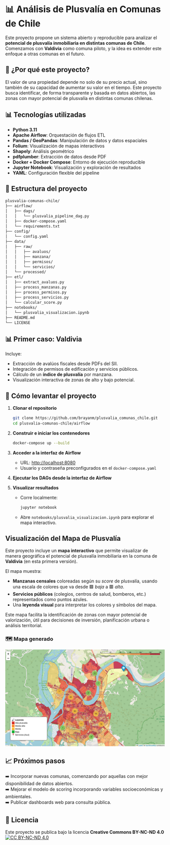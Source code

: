 
# 📊 Análisis de Plusvalía en Comunas de Chile

Este proyecto propone un sistema abierto y reproducible para analizar el **potencial de plusvalía inmobiliaria en distintas comunas de Chile**. Comenzamos con **Valdivia** como comuna piloto, y la idea es extender este enfoque a otras comunas en el futuro.

## 🌱 ¿Por qué este proyecto?

El valor de una propiedad depende no solo de su precio actual, sino también de su capacidad de aumentar su valor en el tiempo. Este proyecto busca identificar, de forma transparente y basada en datos abiertos, las zonas con mayor potencial de plusvalía en distintas comunas chilenas.

## 📊 Tecnologías utilizadas

- **Python 3.11**
- **Apache Airflow**: Orquestación de flujos ETL
- **Pandas / GeoPandas**: Manipulación de datos y datos espaciales
- **Folium**: Visualización de mapas interactivos
- **Shapely**: Análisis geométrico
- **pdfplumber**: Extracción de datos desde PDF
- **Docker + Docker Compose**: Entorno de ejecución reproducible
- **Jupyter Notebook**: Visualización y exploración de resultados
- **YAML**: Configuración flexible del pipeline

## 📁 Estructura del proyecto

```
plusvalia-comunas-chile/
├── airflow/
│   ├── dags/
│   │   └── plusvalia_pipeline_dag.py
│   ├── docker-compose.yaml
│   └── requirements.txt
├── config/
│   └── config.yaml
├── data/
│   ├── raw/
│   │   ├── avaluos/
│   │   ├── manzana/
│   │   ├── permisos/
│   │   └── servicios/
│   └── processed/
├── etl/
│   ├── extract_avaluos.py
│   ├── process_manzanas.py
│   ├── process_permisos.py
│   ├── process_servicios.py
│   └── calcular_score.py
├── notebooks/
│   └── plusvalia_visualizacion.ipynb
├── README.md
└── LICENSE
```
## 📊 Primer caso: Valdivia

Incluye:
- Extracción de avalúos fiscales desde PDFs del SII.
- Integración de permisos de edificación y servicios públicos.
- Cálculo de un **índice de plusvalía** por manzana.
- Visualización interactiva de zonas de alto y bajo potencial.

## 🚀 Cómo levantar el proyecto

1. **Clonar el repositorio**
   ```bash
   git clone https://github.com/brayanm/plusvalia_comunas_chile.git
   cd plusvalia-comunas-chile/airflow
   ```

2. **Construir e iniciar los contenedores**
   ```bash
   docker-compose up --build
   ```

3. **Acceder a la interfaz de Airflow**
   - URL: [http://localhost:8080](http://localhost:8080)
   - Usuario y contraseña preconfigurados en el `docker-compose.yaml`

4. **Ejecutar los DAGs desde la interfaz de Airflow**

5. **Visualizar resultados**
   - Corre localmente:
     ```bash
     jupyter notebook
     ```
   - Abre `notebooks/plusvalia_visualizacion.ipynb` para explorar el mapa interactivo.

## **Visualización del Mapa de Plusvalía**

Este proyecto incluye un **mapa interactivo** que permite visualizar de manera geográfica el potencial de plusvalía inmobiliaria en la comuna de **Valdivia** (en esta primera versión).

El mapa muestra:
- **Manzanas censales** coloreadas según su *score* de plusvalía, usando una escala de colores que va desde 🟩 *baja* a 🟥 *alta*.
- **Servicios públicos** (colegios, centros de salud, bomberos, etc.) representados como puntos azules.
- Una **leyenda visual** para interpretar los colores y símbolos del mapa.

Este mapa facilita la identificación de zonas con mayor potencial de valorización, útil para decisiones de inversión, planificación urbana o análisis territorial.

### 🗺️ Mapa generado

![Mapa de Plusvalía Valdivia](airflow/images/mapa_plusvalia_valdivia.png)

## 📈 Próximos pasos

➡️ Incorporar nuevas comunas, comenzando por aquellas con mejor disponibilidad de datos abiertos.  
➡️ Mejorar el modelo de scoring incorporando variables socioeconómicas y ambientales.  
➡️ Publicar dashboards web para consulta pública.

## 📖 Licencia

Este proyecto se publica bajo la licencia **Creative Commons BY-NC-ND 4.0**  
[![CC BY-NC-ND 4.0](https://licensebuttons.net/l/by-nc-nd/4.0/88x31.png)](https://creativecommons.org/licenses/by-nc-nd/4.0/)


